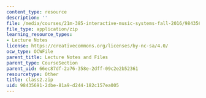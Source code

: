 ```yaml
---
content_type: resource
description: ''
file: /media/courses/21m-385-interactive-music-systems-fall-2016/984356912dbe81a9d244182c157ea005_class2.zip
file_type: application/zip
learning_resource_types:
- Lecture Notes
license: https://creativecommons.org/licenses/by-nc-sa/4.0/
ocw_type: OCWFile
parent_title: Lecture Notes and Files
parent_type: CourseSection
parent_uid: 66ec87df-2a76-358e-2dff-09c2e2b52361
resourcetype: Other
title: class2.zip
uid: 98435691-2dbe-81a9-d244-182c157ea005
---
```

